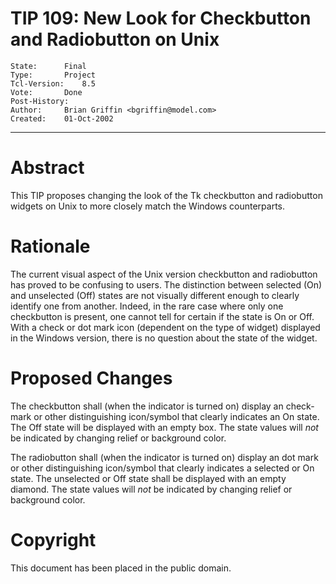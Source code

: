 # TIP 109: New Look for Checkbutton and Radiobutton on Unix
	State:		Final
	Type:		Project
	Tcl-Version:	8.5
	Vote:		Done
	Post-History:	
	Author:		Brian Griffin <bgriffin@model.com>
	Created:	01-Oct-2002
-----

# Abstract

This TIP proposes changing the look of the Tk checkbutton and
radiobutton widgets on Unix to more closely match the Windows
counterparts.

# Rationale

The current visual aspect of the Unix version checkbutton and
radiobutton has proved to be confusing to users.  The distinction
between selected \(On\) and unselected \(Off\) states are not visually
different enough to clearly identify one from another.  Indeed, in the
rare case where only one checkbutton is present, one cannot tell for
certain if the state is On or Off.  With a check or dot mark icon
\(dependent on the type of widget\) displayed in the Windows version,
there is no question about the state of the widget.

# Proposed Changes

The checkbutton shall \(when the indicator is turned on\) display an
check-mark or other distinguishing icon/symbol that clearly indicates
an On state.  The Off state will be displayed with an empty box.  The
state values will _not_ be indicated by changing relief or
background color.

The radiobutton shall \(when the indicator is turned on\) display an dot
mark or other distinguishing icon/symbol that clearly indicates a
selected or On state.  The unselected or Off state shall be displayed
with an empty diamond.  The state values will _not_ be indicated by
changing relief or background color.

# Copyright

This document has been placed in the public domain.

